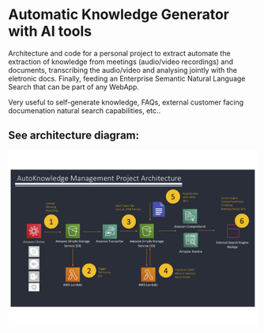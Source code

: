 # Automatic Knowledge Generator with AI tools

Architecture and code for a personal project to extract automate the extraction of knowledge from meetings (audio/video recordings) and documents, transcribing the audio/video and analysing jointly with the eletronic docs. 
Finally, feeding an Enterprise Semantic Natural Language Search that can be part of any WebApp.

Very useful to self-generate knowledge, FAQs, external customer facing documenation natural search capabilities, etc..

## See architecture diagram:
![alt text](https://github.com/DanGOTO100/AI-Automatic-KnowledgeGenerator-and-SearchEngine/blob/master/AutoKnowledge-Architecture.png) 



